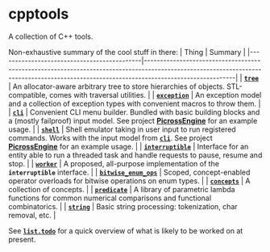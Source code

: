 # cpptools
A collection of C++ tools.  

Non-exhaustive summary of the cool stuff in there:
| Thing                                      | Summary                                                                                                                                                                                |
|--------------------------------------------|----------------------------------------------------------------------------------------------------------------------------------------------------------------------------------------|
| [**`tree`**][tree]                         | An allocator-aware arbitrary tree to store hierarchies of objects. STL-compatible, comes with traversal utilities.                                                                     |
| [**`exception`**][ex]                      | An exception model and a collection of exception types with convenient macros to throw them.                                                                                           |
| [**`cli`**][cli]                           | Convenient CLI menu builder. Bundled with basic building blocks and a (mostly failproof) input model. See project [**PicrossEngine**][picross_cli] for an example usage.               |
| [**`shell`**][shell]                       | Shell emulator taking in user input to run registered commands. Works with the input model from [**`cli`**][cli]. See project [**PicrossEngine**][picross_shell] for an example usage. |
| [**`interruptible`**][interruptible]       | Interface for an entity able to run a threaded task and handle requests to pause, resume and stop.                                                                                     |
| [**`worker`**][worker]                     | A proposed, all-purpose implementation of the **`interruptible`** interface.                                                                                                           |
| [**`bitwise_enum_ops`**][bitwise_enum_ops] | Scoped, concept-enabled operator overloads for bitwise operations on enum types.                                                                                                       |
| [**`concepts`**][concepts]                 | A collection of concepts.                                                                                                                                                              |
| [**`predicate`**][predicate]               | A library of parametric lambda functions for common numerical comparisons and functional combinatorics.                                                                                |
| [**`string`**][string]                     | Basic string processing: tokenization, char removal, etc.                                                                                                |

See [**`list.todo`**][todo] for a quick overview of what is likely to be worked
on at present.

[tree]:             https://github.com/deqyra/CppTools/blob/master/cpptools/container
[ex]:               https://github.com/deqyra/CppTools/blob/master/cpptools/exception/exception.hpp
[cli]:              https://github.com/deqyra/CppTools/tree/master/cpptools/cli
[picross_cli]:      https://github.com/deqyra/PicrossEngine/blob/master/main.cpp#L48
[shell]:            https://github.com/deqyra/CppTools/tree/master/cpptools/cli/shell.hpp
[picross_shell]:    https://github.com/deqyra/PicrossEngine/blob/master/picross_cli/cli_modify_grid_command.cpp#L41
[interruptible]:    https://github.com/deqyra/CppTools/blob/master/cpptools/thread/interfaces/interruptible.hpp
[worker]:           https://github.com/deqyra/CppTools/blob/master/cpptools/thread/worker.hpp
[bitwise_enum_ops]: https://github.com/deqyra/CppTools/blob/master/cpptools/utility/bitwise_enum_ops.hpp
[concepts]:         https://github.com/deqyra/CppTools/blob/master/cpptools/utility/concepts.hpp
[predicate]:        https://github.com/deqyra/CppTools/blob/master/cpptools/utility/predicate.hpp
[string]:           https://github.com/deqyra/CppTools/blob/master/cpptools/utility/string.hpp
[todo]:             https://github.com/deqyra/CppTools/blob/master/list.todo
